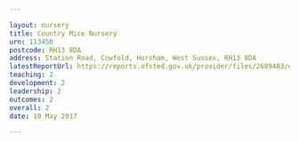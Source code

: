 ```yaml
---

layout: nursery
title: Country Mice Nursery
urn: 113450
postcode: RH13 8DA
address: Station Road, Cowfold, Horsham, West Sussex, RH13 8DA
latestReportUrl: https://reports.ofsted.gov.uk/provider/files/2689483/urn/113450.pdf
teaching: 2
development: 2
leadership: 2
outcomes: 2
overall: 2
date: 10 May 2017

---
```

